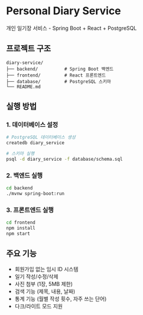 # Personal Diary Service

개인 일기장 서비스 - Spring Boot + React + PostgreSQL

## 프로젝트 구조
```
diary-service/
├── backend/          # Spring Boot 백엔드
├── frontend/         # React 프론트엔드
├── database/         # PostgreSQL 스키마
└── README.md
```

## 실행 방법

### 1. 데이터베이스 설정
```bash
# PostgreSQL 데이터베이스 생성
createdb diary_service

# 스키마 실행
psql -d diary_service -f database/schema.sql
```

### 2. 백엔드 실행
```bash
cd backend
./mvnw spring-boot:run
```

### 3. 프론트엔드 실행
```bash
cd frontend
npm install
npm start
```

## 주요 기능
- 회원가입 없는 임시 ID 시스템
- 일기 작성/수정/삭제
- 사진 첨부 (1장, 5MB 제한)
- 검색 기능 (제목, 내용, 날짜)
- 통계 기능 (월별 작성 횟수, 자주 쓰는 단어)
- 다크/라이트 모드 지원
